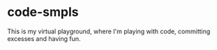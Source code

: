 # code-smpls
This is my virtual playground, where I'm playing with code, committing excesses and having fun.
